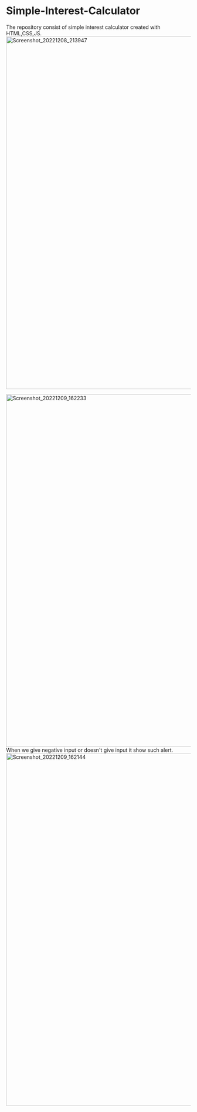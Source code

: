 # Simple-Interest-Calculator
The repository consist of simple interest calculator created with HTML,CSS,JS.
<img width="960" alt="Screenshot_20221208_213947" src="https://user-images.githubusercontent.com/118680705/207064064-fcf5a62e-fdd3-4438-a01a-bc4050684c89.png">

<img width="960" alt="Screenshot_20221209_162233" src="https://user-images.githubusercontent.com/118680705/207063779-b3172693-9ae9-4fd1-8fc6-fd830dc11df6.png">
When we give negative input or doesn't give input it show such alert.

<img width="960" alt="Screenshot_20221209_162144" src="https://user-images.githubusercontent.com/118680705/207063667-56c1e529-144e-4fd3-a87b-dfae0e1d73a3.png">
